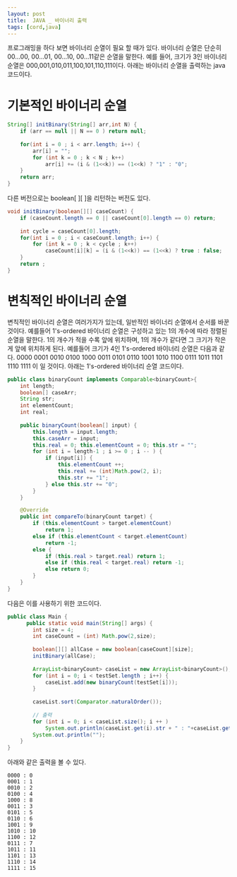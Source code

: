 ```yaml
---
layout: post
title:  JAVA _ 바이너리 출력
tags: [cord,java]
---
```


프로그래밍을 하다 보면 바이너리 순열이 필요 할 때가 있다. 바이너리 순열은 단순히 00...00, 00...01, 00...10, 00...11같은 순열을 말한다. 예를 들어, 크기가 3인 바이너리 순열은 000,001,010,011,100,101,110,111이다. 아래는 바이너리 순열을 출력하는 java 코드이다.

# 기본적인 바이너리 순열

``` java
String[] initBinary(String[] arr,int N) {
    if (arr == null || N == 0 ) return null;
    	
    for(int i = 0 ; i < arr.length; i++) {
        arr[i] = "";
        for (int k = 0 ; k < N ; k++)
            arr[i] += (i & (1<<k)) == (1<<k) ? "1" : "0";
    }
    return arr;
}
```
  
다른 버전으로는 boolean[ ][ ]을 리턴하는 버전도 있다.

``` java
void initBinary(boolean[][] caseCount) {
    if (caseCount.length == 0 || caseCount[0].length == 0) return;
    	
    int cycle = caseCount[0].length;
    for(int i = 0 ; i < caseCount.length; i++) {
        for (int k = 0 ; k < cycle ; k++)
            caseCount[i][k] = (i & (1<<k)) == (1<<k) ? true : false;
    }
    return ;
}
```

# 변칙적인 바이너리 순열

변칙적인 바이너리 순열은 여러가지가 있는데, 일반적인 바이너리 순열에서 순서를 바꾼 것이다. 예를들어 1's-ordered 바이너리 순열은 구성하고 있는 1의 개수에 따라 정렬된 순열을 말한다. 1의 개수가 적을 수록 앞에 위치하며, 1의 개수가 같다면 그 크기가 작은게 앞에 위치하게 된다. 예를들어 크기가 4인 1's-ordered 바이너리 순열은 다음과 같다. 0000 0001 0010 0100 1000 0011 0101 0110 1001 1010 1100 0111 1011 1101 1110 1111 이 일 것이다. 아래는 1's-ordered 바이너리 순열 코드이다.

``` java
public class binaryCount implements Comparable<binaryCount>{
    int length;
    boolean[] caseArr;
    String str;
    int elementCount;
    int real;
    	
    public binaryCount(boolean[] input) {
    	this.length = input.length;
    	this.caseArr = input;
    	this.real = 0; this.elementCount = 0; this.str = "";
    	for (int i = length-1 ; i >= 0 ; i -- ) {
    		if (input[i]) {
    			this.elementCount ++;
    			this.real += (int)Math.pow(2, i);
    			this.str += "1";
    		} else this.str += "0";
    	}
    }

    @Override
    public int compareTo(binaryCount target) {
    	if (this.elementCount > target.elementCount)
    		return 1;
    	else if (this.elementCount < target.elementCount)
    		return -1;
    	else {
    		if (this.real > target.real) return 1;
    		else if (this.real < target.real) return -1;
    		else return 0;
    	}
    }
}
```

다음은 이를 사용하기 위한 코드이다. 

``` java
public class Main {
	  public static void main(String[] args) {
        int size = 4;
        int caseCount = (int) Math.pow(2,size);
        
        boolean[][] allCase = new boolean[caseCount][size];
        initBinary(allCase);
        
        ArrayList<binaryCount> caseList = new ArrayList<binaryCount>();
        for (int i = 0; i < testSet.length ; i++) {
        	caseList.add(new binaryCount(testSet[i]));
        }
        
        caseList.sort(Comparator.naturalOrder());
        
        // 출력
        for (int i = 0; i < caseList.size(); i ++ )
        	System.out.println(caseList.get(i).str + " : "+caseList.get(i).real);
        System.out.println("");
    }
}
```

아래와 같은 출력을 볼 수 있다.

```
0000 : 0
0001 : 1
0010 : 2
0100 : 4
1000 : 8
0011 : 3
0101 : 5
0110 : 6
1001 : 9
1010 : 10
1100 : 12
0111 : 7
1011 : 11
1101 : 13
1110 : 14
1111 : 15
```
